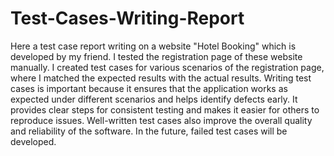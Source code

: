 # Test-Cases-Writing-Report
Here a test case report writing on a website "Hotel Booking" which is developed by my friend. I tested the registration page of these website manually. I created test cases for various scenarios of the registration page, where I matched the expected results with the actual results. Writing test cases is important because it ensures that the application works as expected under different scenarios and helps identify defects early. It provides clear steps for consistent testing and makes it easier for others to reproduce issues. Well-written test cases also improve the overall quality and reliability of the software. In the future, failed test cases will be developed.
